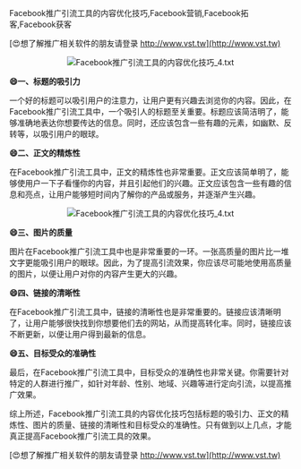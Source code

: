 Facebook推广引流工具的内容优化技巧,Facebook营销,Facebook拓客,Facebook获客

[😍想了解推广相关软件的朋友请登录 http://www.vst.tw](http://www.vst.tw)

 <center><img src="https://vst.tw/MP4/tuiguang/png/7.png" alt="Facebook推广引流工具的内容优化技巧_4.txt"></center>

**😄一、标题的吸引力**

一个好的标题可以吸引用户的注意力，让用户更有兴趣去浏览你的内容。因此，在Facebook推广引流工具中，一个吸引人的标题至关重要。标题应该简洁明了，能够准确地表达你想要传达的信息。同时，还应该包含一些有趣的元素，如幽默、反转等，以吸引用户的眼球。

**😄二、正文的精炼性**

在Facebook推广引流工具中，正文的精炼性也非常重要。正文应该简单明了，能够使用户一下子看懂你的内容，并且引起他们的兴趣。正文应该包含一些有趣的信息和亮点，让用户能够短时间内了解你的产品或服务，并逐渐产生兴趣。

 <center><img src="https://vst.tw/MP4/tuiguang/png/4.png" alt="Facebook推广引流工具的内容优化技巧_4.txt"></center>

**😄三、图片的质量**

图片在Facebook推广引流工具中也是非常重要的一环。一张高质量的图片比一堆文字更能吸引用户的眼球。因此，为了提高引流效果，你应该尽可能地使用高质量的图片，以便让用户对你的内容产生更大的兴趣。

**😄四、链接的清晰性**

在Facebook推广引流工具中，链接的清晰性也是非常重要的。链接应该清晰明了，让用户能够很快找到你想要他们去的网站，从而提高转化率。同时，链接应该不断更新，以便让用户得到最新的信息。

**😄五、目标受众的准确性**

最后，在Facebook推广引流工具中，目标受众的准确性也非常关键。你需要针对特定的人群进行推广，如针对年龄、性别、地域、兴趣等进行定向引流，以提高推广效果。

综上所述，Facebook推广引流工具的内容优化技巧包括标题的吸引力、正文的精炼性、图片的质量、链接的清晰性和目标受众的准确性。只有做到以上几点，才能真正提高Facebook推广引流工具的效果。

[😍想了解推广相关软件的朋友请登录 http://www.vst.tw](http://www.vst.tw)



